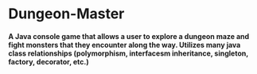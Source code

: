 # Dungeon-Master
#### A Java console game that allows a user to explore a dungeon maze and fight monsters that they encounter along the way. Utilizes many java class relationships (polymorphism, interfacesm inheritance, singleton, factory, decorator, etc.)
